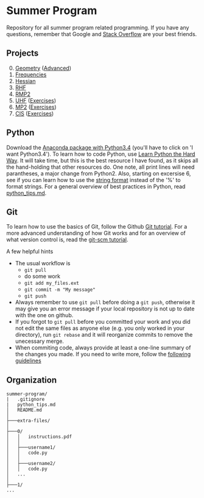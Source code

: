 Summer Program
==============

Repository for all summer program related programming. If you have any questions,
remember that Google and [Stack Overflow](http://stackoverflow.com/) are your best
friends.


Projects
--------

<ol start="0">
  <li><a href="https://github.com/CCQC/summer-program/blob/master/0/instructions.pdf">Geometry</a>
     (<a href="https://github.com/CCQC/summer-program/blob/master/5/advanced.pdf">Advanced</a>)</li>
  <li><a href="https://github.com/CCQC/summer-program/blob/master/1/instructions.pdf">Frequencies</a></li>
  <li><a href="https://github.com/CCQC/summer-program/blob/master/2/instructions.pdf">Hessian</a></li>
  <li><a href="https://github.com/CCQC/summer-program/blob/master/3/instructions.pdf">RHF</a></li>
  <li><a href="https://github.com/CCQC/summer-program/blob/master/4/instructions.pdf">RMP2</a></li>
  <li><a href="https://github.com/CCQC/summer-program/blob/master/5/instructions.pdf">UHF</a>
     (<a href="https://github.com/CCQC/summer-program/blob/master/5/exercises.pdf">Exercises</a>)</li>
  <li><a href="https://github.com/CCQC/summer-program/blob/master/6/instructions.pdf">MP2</a>
     (<a href="https://github.com/CCQC/summer-program/blob/master/6/exercises.pdf">Exercises</a>)</li>
  <li><a href="https://github.com/CCQC/summer-program/blob/master/7/instructions.pdf">CIS</a>
     (<a href="https://github.com/CCQC/summer-program/blob/master/7/exercises.pdf">Exercises</a>)</li>
</ol>


Python
------
Download the [Anaconda package with Python3.4](http://continuum.io/downloads#34)
(you'll have to click on 'I want Python3.4'). To learn how to code Python, use
[Learn Python the Hard Way](http://learnpythonthehardway.org/book/). It will
take time, but this is the best resource I have found, as it skips all the
hand-holding that other resources do. One note, all print lines will need
parantheses, a major change from Python2. Also, starting on excersise 6, see if
you can learn how to use the [string
format](https://docs.python.org/3.5/library/string.html#string-formatting)
instead of the '%' to format strings. For a general overview of best practices
in Python, read [python_tips.md](python_tips.md).


Git
---
To learn how to use the basics of Git, follow the Github [Git
tutorial](https://try.github.io/). For a more advanced understanding of how Git
works and for an overview of what version control is, read the [git-scm
tutorial](http://git-scm.com/book/en/v2/Getting-Started-About-Version-Control).

A few helpful hints
* The usual workflow is
    - `git pull`
    - do some work
    - `git add my_files.ext`
    - `git commit -m "My message"`
    - `git push`
* Always remember to use `git pull` before doing a `git push`, otherwise it 
may give you an error message if your local repository is not up to date with
the one on github.
* If you forgot to `git pull` before you committed your work and you did not
edit the same files as anyone else (e.g. you only worked in your directory),
run `git rebase` and it will reorganize commits to remove the unecessary merge.
* When commiting code, always provide at least a one-line summary of the
changes you made. If you need to write more, follow the [following
guidelines](http://chris.beams.io/posts/git-commit/)


Organization
------------

 ```
summer-program/
|   .gitignore
|   python_tips.md
│   README.md
│
├───extra-files/
│
├───0/
│   │   instructions.pdf
│   │
│   ├───username1/
│   │   code.py
│   │
│   ├───username2/
│   │   code.py
│   ...
│
├───1/
...
```

